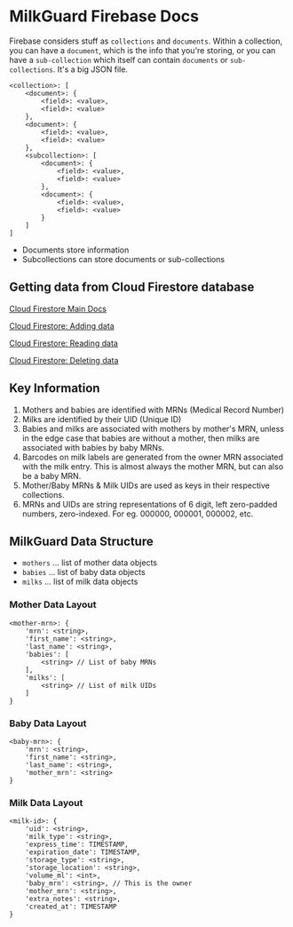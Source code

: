 # MilkGuard Firebase Docs 

Firebase considers stuff as ```collections``` and ```documents```. Within a collection, you can have a ```document```, which is the info that you're storing, or you can have a ```sub-collection``` which itself can contain ```documents``` or ```sub-collections```. It's a big JSON file.

```
<collection>: [
    <document>: {
        <field>: <value>,
        <field>: <value>
    },
    <document>: {
        <field>: <value>,
        <field>: <value>
    },
    <subcollection>: [
        <document>: {
            <field>: <value>,
            <field>: <value>
        },
        <document>: {
            <field>: <value>,
            <field>: <value>
        }
    ]
]
```
- Documents store information
- Subcollections can store documents or sub-collections

## Getting data from Cloud Firestore database

[Cloud Firestore Main Docs](https://firebase.google.com/docs/firestore/)

[Cloud Firestore: Adding data](https://firebase.google.com/docs/firestore/manage-data/add-data)

[Cloud Firestore: Reading data](https://firebase.google.com/docs/firestore/query-data/get-data)

[Cloud Firestore: Deleting data](https://firebase.google.com/docs/firestore/manage-data/delete-data)



## Key Information
1. Mothers and babies are identified with MRNs (Medical Record Number)
2. Milks are identified by their UID (Unique ID)
3. Babies and milks are associated with mothers by mother's MRN, unless in the edge case that babies are without a mother, then milks are associated with babies by baby MRNs.
4. Barcodes on milk labels are generated from the owner MRN associated with the milk entry. This is almost always the mother MRN, but can also be a baby MRN.
5. Mother/Baby MRNs & Milk UIDs are used as keys in their respective collections. 
6. MRNs and UIDs are string representations of 6 digit, left zero-padded numbers, zero-indexed. For eg. 000000, 000001, 000002, etc.

## MilkGuard Data Structure

- ```mothers``` ... list of mother data objects
- ```babies``` ... list of baby data objects
- ```milks``` ... list of milk data objects

### Mother Data Layout
```
<mother-mrn>: {
    'mrn': <string>,
    'first_name': <string>,
    'last_name': <string>,
    'babies': [
        <string> // List of baby MRNs
    ],
    'milks': [
        <string> // List of milk UIDs
    ]
}
```

### Baby Data Layout
```
<baby-mrn>: {
    'mrn': <string>,
    'first_name': <string>,
    'last_name': <string>,
    'mother_mrn': <string>
}
```

### Milk Data Layout
```
<milk-id>: {
    'uid': <string>,
    'milk_type': <string>,
    'express_time': TIMESTAMP,
    'expiration_date': TIMESTAMP,
    'storage_type': <string>,
    'storage_location': <string>,
    'volume_ml': <int>,
    'baby_mrn': <string>, // This is the owner
    'mother_mrn': <string>, 
    'extra_notes': <string>,
    'created_at': TIMESTAMP
}
```